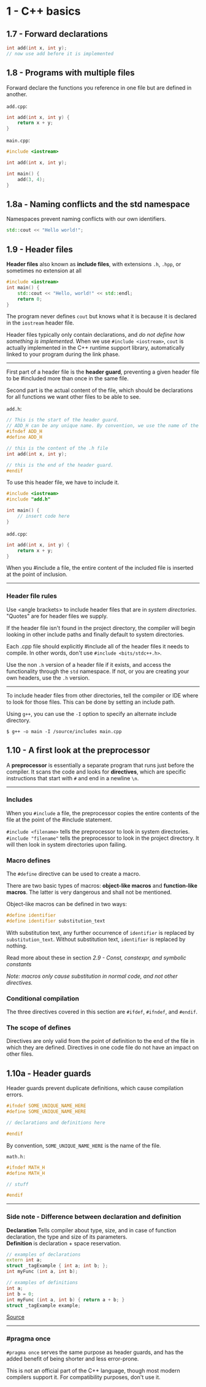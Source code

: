 # 1 - C++ basics

## 1.7 - Forward declarations
```c++
int add(int x, int y);
// now use add before it is implemented
```

## 1.8 - Programs with multiple files
Forward declare the functions you reference in one file but are defined in another.

`add.cpp`:
```c++
int add(int x, int y) {
	return x + y;
}
```

`main.cpp`:
```c++
#include <iostream>

int add(int x, int y);

int main() {
	add(3, 4);
}
```

## 1.8a - Naming conflicts and the std namespace
Namespaces prevent naming conflicts with our own identifiers.
```c++
std::cout << "Hello world!";
```

## 1.9 - Header files
__Header files__ also known as __include files__, with extensions `.h`, `.hpp`, or sometimes no extension at all

```c++
#include <iostream>
int main() {
	std::cout << "Hello, world!" << std::endl;
	return 0;
}
```
The program never defines `cout` but knows what it is because it is declared in the `iostream` header file.

Header files typically only contain declarations, and _do not define how something is implemented_. When we use `#include <iostream>`, `cout` is actually implemented in the C++ runtime support library, automatically linked to your program during the link phase.

<hr>

First part of a header file is the __header guard__, preventing a given header file to be #included more than once in the same file.

Second part is the actual content of the file, which should be declarations for all functions we want other files to be able to see.

`add.h`:
```c++
// This is the start of the header guard.
// ADD_H can be any unique name. By convention, we use the name of the header file.
#ifndef ADD_H
#define ADD_H

// this is the content of the .h file
int add(int x, int y);

// this is the end of the header guard.
#endif
```

To use this header file, we have to include it.

```c++
#include <iostream>
#include "add.h"

int main() {
	// insert code here
}
```

`add.cpp`:
```c++
int add(int x, int y) {
	return x + y;
}
```

When you #include a file, the entire content of the included file is inserted at the point of inclusion.

<hr>

### Header file rules

Use \<angle brackets\> to include header files that are in _system directories_.  
"Quotes" are for header files we supply.

If the header file isn't found in the project directory, the compiler will begin looking in other include paths and finally default to system directories.

Each .cpp file should explicitly #include all of the header files it needs to compile. In other words, don't use `#include <bits/stdc++.h>`.

Use the non `.h` version of a header file if it exists, and access the functionality through the `std` namespace. If not, or you are creating your own headers, use the `.h` version.

<hr>

To include header files from other directories, tell the compiler or IDE where to look for those files. This can be done by setting an include path.

Using `g++`, you can use the `-I` option to specify an alternate include directory.

```
$ g++ -o main -I /source/includes main.cpp
```

## 1.10 - A first look at the preprocessor

A __preprocessor__ is essentially a separate program that runs just before the compiler. It scans the code and looks for __directives__, which are specific instructions that start with `#` and end in a newline `\n`. 

<hr>

### Includes

When you `#include` a file, the preprocessor copies the entire contents of the file at the point of the #include statement.

`#include <filename>` tells the preprocessor to look in system directories.  
`#include "filename"` tells the preprocessor to look in the project directory. It will then look in system directories upon failing.

### Macro defines

The `#define` directive can be used to create a macro.

There are two basic types of macros: __object-like macros__ and __function-like macros__. The latter is very dangerous and shall not be mentioned.

Object-like macros can be defined in two ways:
```c++
#define identifier
#define identifier substitution_text
```

With substitution text, any further occurrence of `identifier` is replaced by `substitution_text`. Without substitution text, `identifier` is replaced by nothing.

Read more about these in section _2.9 - Const, constexpr, and symbolic constants_

_Note: macros only cause substitution in normal code, and not other directives._

### Conditional compilation

The three directives covered in this section are `#ifdef`, `#ifndef`, and `#endif`.

### The scope of defines

Directives are only valid from the point of definition to the end of the file in which they are defined. Directives in one code file do not have an impact on other files.

## 1.10a - Header guards

Header guards prevent duplicate definitions, which cause compilation errors.

```c++
#ifndef SOME_UNIQUE_NAME_HERE
#define SOME_UNIQUE_NAME_HERE

// declarations and definitions here

#endif
```

By convention, `SOME_UNIQUE_NAME_HERE` is the name of the file.

`math.h:`
```c++
#ifndef MATH_H
#define MATH_H

// stuff

#endif
```

<hr>

### Side note - Difference between declaration and definition

__Declaration__ Tells compiler about type, size, and in case of function declaration, the type and size of its parameters.  
__Definition__ is declaration + space reservation.

```c++
// examples of declarations
extern int a;
struct _tagExample { int a; int b; };
int myFunc (int a, int b);

// examples of definitions
int a;
int b = 0;
int myFunc (int a, int b) { return a + b; }
struct _tagExample example;
```

[Source](https://www.tutorialspoint.com/What-is-the-difference-between-a-definition-and-a-declaration-in-Cplusplus)

<hr>

### #pragma once
`#pragma once` serves the same purpose as header guards, and has the added benefit of being shorter and less error-prone.

This is not an official part of the C++ language, though most modern compilers support it. For compatibility purposes, don't use it.

